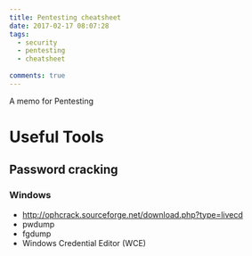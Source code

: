 ```yaml
---
title: Pentesting cheatsheet
date: 2017-02-17 08:07:28
tags:
  - security
  - pentesting
  - cheatsheet
  
comments: true
---
```

A memo for Pentesting
<!-- more -->
# Useful Tools 
## Password cracking
### Windows
* http://ophcrack.sourceforge.net/download.php?type=livecd 
* pwdump
* fgdump
* Windows Credential Editor (WCE)
